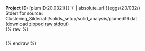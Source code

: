**Project ID:** [plumID:20.032]({{ '/' | absolute_url }}eggs/20/032/)  
Stderr for source:  Clustering_Sildenafil/solids_setup/solid_analysis/plumed16.dat   
(download [zipped raw stdout](plumed16.dat.plumed.stdout.txt.zip))  
{% raw %}
<pre>
</pre>
{% endraw %}
